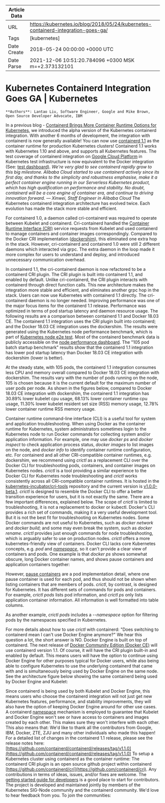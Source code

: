 |             Article Data             ||
| ----------------- | ----------------- |
| URL               | https://kubernetes.io/blog/2018/05/24/kubernetes-containerd-integration-goes-ga/        |
| Tags              | [kubernetes]       |
| Date Create       | 2018-05-24 00:00:00 &#43;0000 UTC |
| Date Parse        | 2021-12-06 10:51:20.784096 &#43;0300 MSK m=&#43;2.373132101  |

# Kubernetes Containerd Integration Goes GA | Kubernetes

	
	
	
	
	**Authors**: Lantao Liu, Software Engineer, Google and Mike Brown, Open Source Developer Advocate, IBM
In a previous blog - [Containerd Brings More Container Runtime Options for Kubernetes](https://kubernetes.io/blog/2017/11/containerd-container-runtime-options-kubernetes), we introduced the alpha version of the Kubernetes containerd integration. With another 6 months of development, the integration with containerd is now generally available! You can now use [containerd 1.1](https://github.com/containerd/containerd/releases/tag/v1.1.0) as the container runtime for production Kubernetes clusters!
Containerd 1.1 works with Kubernetes 1.10 and above, and supports all Kubernetes features. The test coverage of containerd integration on [Google Cloud Platform](https://cloud.google.com/) in Kubernetes test infrastructure is now equivalent to the Docker integration (See: [test dashboard)](https://k8s-testgrid.appspot.com/sig-node-containerd).
*We&#39;re very glad to see containerd rapidly grow to this big milestone. Alibaba Cloud started to use containerd actively since its first day, and thanks to the simplicity and robustness emphasise, make it a perfect container engine running in our Serverless Kubernetes product, which has high qualification on performance and stability. No doubt, containerd will be a core engine of container era, and continue to driving innovation forward.*
*— Xinwei, Staff Engineer in Alibaba Cloud*
The Kubernetes containerd integration architecture has evolved twice. Each evolution has made the stack more stable and efficient.

For containerd 1.0, a daemon called cri-containerd was required to operate between Kubelet and containerd. Cri-containerd handled the [Container Runtime Interface (CRI)](https://kubernetes.io/blog/2016/12/container-runtime-interface-cri-in-kubernetes/) service requests from Kubelet and used containerd to manage containers and container images correspondingly. Compared to the Docker CRI implementation ([dockershim](https://github.com/kubernetes/kubernetes/tree/v1.10.2/pkg/kubelet/dockershim)), this eliminated one extra hop in the stack.
However, cri-containerd and containerd 1.0 were still 2 different daemons which interacted via grpc. The extra daemon in the loop made it more complex for users to understand and deploy, and introduced unnecessary communication overhead.

In containerd 1.1, the cri-containerd daemon is now refactored to be a containerd CRI plugin. The CRI plugin is built into containerd 1.1, and enabled by default. Unlike cri-containerd, the CRI plugin interacts with containerd through direct function calls. This new architecture makes the integration more stable and efficient, and eliminates another grpc hop in the stack. Users can now use Kubernetes with containerd 1.1 directly. The cri-containerd daemon is no longer needed.
Improving performance was one of the major focus items for the containerd 1.1 release. Performance was optimized in terms of pod startup latency and daemon resource usage.
The following results are a comparison between containerd 1.1 and Docker 18.03 CE. The containerd 1.1 integration uses the CRI plugin built into containerd; and the Docker 18.03 CE integration uses the dockershim.
The results were generated using the Kubernetes node performance benchmark, which is part of [Kubernetes node e2e test](https://github.com/kubernetes/community/blob/master/contributors/devel/sig-testing/e2e-tests.md). Most of the containerd benchmark data is publicly accessible on the [node performance dashboard](http://node-perf-dash.k8s.io/).
The &#34;105 pod batch startup benchmark&#34; results show that the containerd 1.1 integration has lower pod startup latency than Docker 18.03 CE integration with dockershim (lower is better).

At the steady state, with 105 pods, the containerd 1.1 integration consumes less CPU and memory overall compared to Docker 18.03 CE integration with dockershim. The results vary with the number of pods running on the node, 105 is chosen because it is the current default for the maximum number of user pods per node.
As shown in the figures below, compared to Docker 18.03 CE integration with dockershim, the containerd 1.1 integration has 30.89% lower kubelet cpu usage, 68.13% lower container runtime cpu usage, 11.30% lower kubelet resident set size (RSS) memory usage, 12.78% lower container runtime RSS memory usage.

Container runtime command-line interface (CLI) is a useful tool for system and application troubleshooting. When using Docker as the container runtime for Kubernetes, system administrators sometimes login to the Kubernetes node to run Docker commands for collecting system and/or application information. For example, one may use *docker ps* and *docker inspect* to check application process status, *docker images* to list images on the node, and *docker info* to identify container runtime configuration, etc.
For containerd and all other CRI-compatible container runtimes, e.g. dockershim, we recommend using *crictl* as a replacement CLI over the Docker CLI for troubleshooting pods, containers, and container images on Kubernetes nodes.
*crictl* is a tool providing a similar experience to the Docker CLI for Kubernetes node troubleshooting and *crictl* works consistently across all CRI-compatible container runtimes. It is hosted in the [kubernetes-incubator/cri-tools](https://github.com/kubernetes-incubator/cri-tools) repository and the current version is [v1.0.0-beta.1](https://github.com/kubernetes-incubator/cri-tools/releases/tag/v1.0.0-beta.1). *crictl* is designed to resemble the Docker CLI to offer a better transition experience for users, but it is not exactly the same. There are a few important differences, explained below.
The scope of *crictl* is limited to troubleshooting, it is not a replacement to docker or kubectl. Docker&#39;s CLI provides a rich set of commands, making it a very useful development tool. But it is not the best fit for troubleshooting on Kubernetes nodes. Some Docker commands are not useful to Kubernetes, such as *docker network* and *docker build*; and some may even break the system, such as *docker rename*. *crictl* provides just enough commands for node troubleshooting, which is arguably safer to use on production nodes.
*crictl* offers a more kubernetes-friendly view of containers. Docker CLI lacks core Kubernetes concepts, e.g. *pod* and *[namespace](/docs/concepts/overview/working-with-objects/namespaces/)*, so it can&#39;t provide a clear view of containers and pods. One example is that *docker ps* shows somewhat obscure, long Docker container names, and shows pause containers and application containers together:

However, [pause containers](https://www.ianlewis.org/en/almighty-pause-container) are a pod implementation detail, where one pause container is used for each pod, and thus should not be shown when listing containers that are members of pods.
*crictl*, by contrast, is designed for Kubernetes. It has different sets of commands for pods and containers. For example, *crictl pods* lists pod information, and *crictl ps* only lists application container information. All information is well formatted into table columns.

As another example, *crictl pods* includes a *--namespace* option for filtering pods by the namespaces specified in Kubernetes.

For more details about how to use *crictl* with containerd:
&#34;Does switching to containerd mean I can&#39;t use Docker Engine anymore?&#34; We hear this question a lot, the short answer is NO.
Docker Engine is built on top of containerd. The next release of [Docker Community Edition (Docker CE)](https://www.docker.com/community-edition) will use containerd version 1.1. Of course, it will have the CRI plugin built-in and enabled by default. This means users will have the option to continue using Docker Engine for other purposes typical for Docker users, while also being able to configure Kubernetes to use the underlying containerd that came with and is simultaneously being used by Docker Engine on the same node. See the architecture figure below showing the same containerd being used by Docker Engine and Kubelet:

Since containerd is being used by both Kubelet and Docker Engine, this means users who choose the containerd integration will not just get new Kubernetes features, performance, and stability improvements, they will also have the option of keeping Docker Engine around for other use cases.
A containerd [namespace](https://github.com/containerd/containerd/blob/master/docs/namespaces.md) mechanism is employed to guarantee that Kubelet and Docker Engine won&#39;t see or have access to containers and images created by each other. This makes sure they won&#39;t interfere with each other. This also means that:
We&#39;d like to thank all the contributors from Google, IBM, Docker, ZTE, ZJU and many other individuals who made this happen!
For a detailed list of changes in the containerd 1.1 release, please see the release notes here: [https://github.com/containerd/containerd/releases/tag/v1.1.0](https://github.com/containerd/containerd/releases/tag/v1.1.0)
To setup a Kubernetes cluster using containerd as the container runtime:
The containerd CRI plugin is an open source github project within containerd [https://github.com/containerd/cri](https://github.com/containerd/cri). Any contributions in terms of ideas, issues, and/or fixes are welcome. The [getting started guide for developers](https://github.com/containerd/cri#getting-started-for-developers) is a good place to start for contributors.
The project is developed and maintained jointly by members of the Kubernetes SIG-Node community and the containerd community. We&#39;d love to hear feedback from you. To join the communities:


	

	


